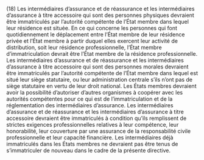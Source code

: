 (18) Les intermédiaires d’assurance et de réassurance et les intermédiaires d’assurance à titre accessoire qui sont des personnes physiques devraient être immatriculés par l’autorité compétente de l’État membre dans lequel leur résidence est située. En ce qui concerne les personnes qui font quotidiennement le déplacement entre l’État membre de leur résidence privée et l’État membre à partir duquel elles exercent leur activité de distribution, soit leur résidence professionnelle, l’État membre d’immatriculation devrait être l’État membre de la résidence professionnelle. Les intermédiaires d’assurance et de réassurance et les intermédiaires d’assurance à titre accessoire qui sont des personnes morales devraient être immatriculés par l’autorité compétente de l’État membre dans lequel est situé leur siège statutaire, ou leur administration centrale s’ils n’ont pas de siège statutaire en vertu de leur droit national. Les États membres devraient avoir la possibilité d’autoriser d’autres organismes à coopérer avec les autorités compétentes pour ce qui est de l’immatriculation et de la réglementation des intermédiaires d’assurance. Les intermédiaires d’assurance et de réassurance et les intermédiaires d’assurance à titre accessoire devraient être immatriculés à condition qu’ils remplissent de strictes exigences professionnelles relatives à leur compétence, leur honorabilité, leur couverture par une assurance de la responsabilité civile professionnelle et leur capacité financière. Les intermédiaires déjà immatriculés dans les États membres ne devraient pas être tenus de s’immatriculer de nouveau dans le cadre de la présente directive.